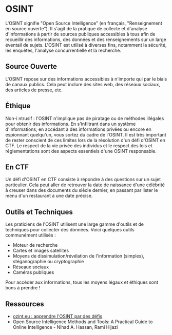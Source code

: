 # OSINT

L'OSINT signifie "Open Source Intelligence" (en français, "Renseignement en source ouverte"). Il s'agit de la pratique de collecte et d'analyse d'informations à partir de sources publiques accessibles à tous afin de recueillir des informations, des données et des renseignements sur un large éventail de sujets. L'OSINT est utilisé à diverses fins, notamment la sécurité, les enquêtes, l'analyse concurrentielle et la recherche.

## Source Ouverte
L'OSINT repose sur des informations accessibles à n'importe qui par le biais de canaux publics. Cela peut inclure des sites web, des réseaux sociaux, des articles de presse, etc.

## Éthique
Non-i ntrusif : l'OSINT n'implique pas de piratage ou de méthodes illégales pour obtenir des informations. En s'inflitrant dans un système d'informations, en accédant à des informations privées ou encore en espionnant quelqu'un, vous sortez du cadre de l'OSINT.
Il est très important de rester conscient de ces limites lors de la résolution d'un défi d'OSINT en CTF. Le respect de la vie privée des individus et le respect des lois et réglementations sont des aspects essentiels d'une OSINT responsable.

## En CTF 
Un défi d'OSINT en CTF consiste à répondre à des questions sur un sujet particulier. Cela peut aller de retrouver la date de naissance d'une célébrité à creuser dans des documents du siècle dernier, en passant par lister le menu d'un restaurant à une date précise.


## Outils et Techniques 
Les praticiens de l'OSINT utilisent une large gamme d'outils et de techniques pour collecter des données. Voici quelques outils communément utilisés :
- Moteur de recherche
- Cartes et images satellites
- Moyens de dissimulation/révélation de l'information (simples), stéganographie ou cryptographie
- Réseaux sociaux
- Caméras publiques

Pour accéder aux informations, tous les moyens légaux et éthiques sont bons à prendre !

## Ressources

- [ozint.eu : apprendre l'OSINT par des défis](https://ozint.eu)
- Open Source Intelligence Methods and Tools: A Practical Guide to Online Intelligence - Nihad A. Hassan, Rami Hijazi
